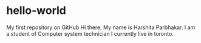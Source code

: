 # hello-world
My first repository on GitHub
Hi there, My name is Harshita Parbhakar.
I am a student of Computer system technician
I currently live in toronto.
